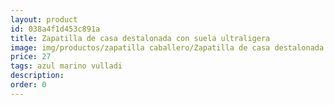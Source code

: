 ```yaml
---
layout: product
id: 038a4f1d453c891a
title: Zapatilla de casa destalonada con suela ultraligera
image: img/productos/zapatilla caballero/Zapatilla de casa destalonada con suela ultraligera=27=azul marino vulladi.webp
price: 27
tags: azul marino vulladi
description: 
order: 0
---
```

